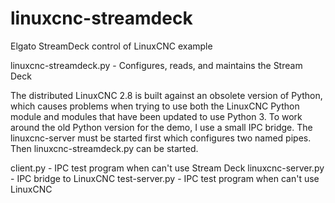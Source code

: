 # linuxcnc-streamdeck
Elgato StreamDeck control of LinuxCNC example

linuxcnc-streamdeck.py - Configures, reads, and maintains the Stream Deck

The distributed LinuxCNC 2.8 is built against an obsolete version of Python, which causes problems when trying to use both the LinuxCNC Python module and modules that have been updated to use Python 3. To work around the old Python version for the demo, I use a small IPC bridge. The linuxcnc-server must be started first which configures two named pipes. Then linuxcnc-streamdeck.py can be started.

client.py - IPC test program when can't use Stream Deck
linuxcnc-server.py - IPC bridge to LinuxCNC
test-server.py - IPC test program when can't use LinuxCNC


